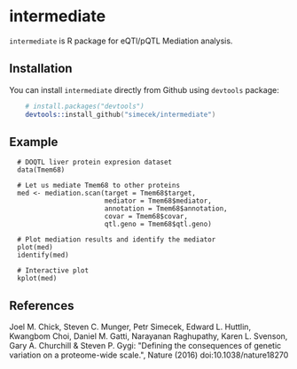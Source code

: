 # intermediate

`intermediate` is R package for eQTl/pQTL Mediation analysis.

## Installation

You can install `intermediate` directly from Github using `devtools` package:

```S
    # install.packages("devtools")
    devtools::install_github("simecek/intermediate")
```

## Example

```
  # DOQTL liver protein expresion dataset
  data(Tmem68)
  
  # Let us mediate Tmem68 to other proteins
  med <- mediation.scan(target = Tmem68$target,
                        mediator = Tmem68$mediator,
                        annotation = Tmem68$annotation,
                        covar = Tmem68$covar,
                        qtl.geno = Tmem68$qtl.geno)
                        
  # Plot mediation results and identify the mediator                      
  plot(med)                        
  identify(med)
  
  # Interactive plot
  kplot(med)
```


## References

Joel M. Chick,	Steven C. Munger,	Petr Simecek,	Edward L. Huttlin,	Kwangbom Choi,	Daniel M. Gatti,	Narayanan Raghupathy,	Karen L. Svenson,	Gary A. Churchill	& Steven P. Gygi: "Defining the consequences of genetic variation on a proteome-wide scale.", Nature (2016) doi:10.1038/nature18270



